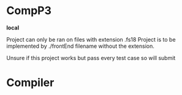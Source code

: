 # CompP3


**local**

Project can only be ran on files with extension .fs18
Project is to be implemented by ./frontEnd filename without the extension.


Unsure if this project works but pass every test case so will submit

# Compiler
